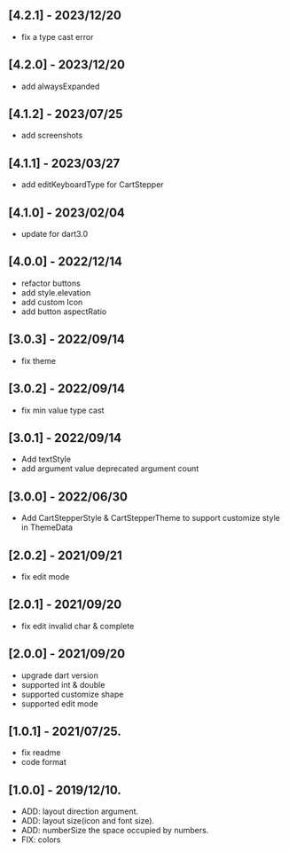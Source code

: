 ## [4.2.1] - 2023/12/20
* fix a type cast error

## [4.2.0] - 2023/12/20
* add alwaysExpanded

## [4.1.2] - 2023/07/25
* add screenshots

## [4.1.1] - 2023/03/27
* add editKeyboardType for CartStepper

## [4.1.0] - 2023/02/04
* update for dart3.0

## [4.0.0] - 2022/12/14
* refactor buttons
* add style.elevation
* add custom Icon
* add button aspectRatio

## [3.0.3] - 2022/09/14
* fix theme

## [3.0.2] - 2022/09/14
* fix min value type cast

## [3.0.1] - 2022/09/14
* Add textStyle
* add argument value deprecated argument count

## [3.0.0] - 2022/06/30
* Add CartStepperStyle & CartStepperTheme to support customize style in ThemeData

## [2.0.2] - 2021/09/21
* fix edit mode

## [2.0.1] - 2021/09/20
* fix edit invalid char & complete

## [2.0.0] - 2021/09/20
* upgrade dart version
* supported int & double
* supported customize shape
* supported edit mode

## [1.0.1] - 2021/07/25.
* fix readme
* code format

## [1.0.0] - 2019/12/10.

* ADD: layout direction argument.
* ADD: layout size(icon and font size).
* ADD: numberSize the space occupied by numbers.
* FIX: colors
